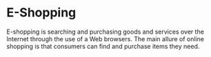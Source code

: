 # E-Shopping
E-shopping is searching and purchasing goods and services over the Internet through the use of a Web browsers. The main allure of online shopping is that consumers can find and purchase items they need.
